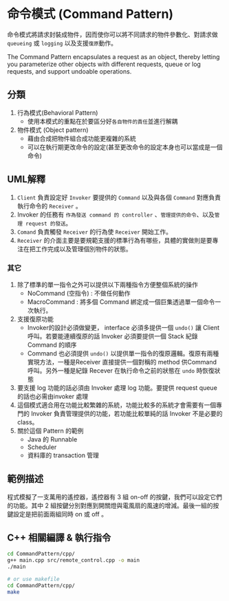 # 命令模式 (Command Pattern)

命令模式將請求封裝成物件，因而使你可以將不同請求的物件參數化、對請求做 `queueing` 或 `logging` 以及支援`復原`動作。  

The Command Pattern encapsulates a request as an object, thereby letting you parameterize other objects with different requests, queue or log requests, and support undoable operations.

## 分類

1. 行為模式(Behavioral Pattern)
   - 使用本模式的重點在於要區分好`各自物件的責任`並進行解耦
1. 物件模式 (Object pattern)
   - 藉由合成把物件組合成功能更複雜的系統
   - 可以在執行期更改命令的設定(甚至更改命令的設定本身也可以當成是一個命令)

## UML解釋

1. `Client` 負責設定好 `Invoker` 要提供的 `Command` 以及與各個 `Command` 對應負責執行命令的 `Receiver` 。
1. Invoker 的任務有 `作為發送 command 的 controller` 、`管理提供的命令`、以及`管理 request 的發送`。
1. `Comand` 負責觸發 `Receiver` 的行為使 `Receiver` 開始工作。
1. `Receiver` 的介面主要是要規範支援的標準行為有哪些，具體的實做則是要專注在把工作完成以及管理個別物件的狀態。

### 其它

1. 除了標準的單一指令之外可以提供以下兩種指令方便整個系統的操作
   - NoCommand (空指令) : 不做任何動作
   - MacroCommand : 將多個 Command 綁定成一個巨集透過單一個命令一次執行。
1. 支援復原功能
   - Invoker的設計必須做變更， interface 必須多提供一個 `undo()` 讓 Client 呼叫。若要能連續復原的話 Invoker 必須要提供一個 Stack 紀錄 Command 的順序
   - Command 也必須提供 `undo()` 以提供單一指令的復原邏輯。復原有兩種實現方法，一種是Receiver 直接提供一個對稱的 method 供Command 呼叫。另外一種是紀錄 Recever 在執行命令之前的狀態在 `undo` 時恢復狀態
1. 要支援 log 功能的話必須由 Invoker 處理 log 功能。要提供 request queue 的話也必需由invoker 處理
1. 這個模式適合用在功能比較繁雜的系統，功能比較多的系統才會需要有一個專門的 Invoker 負責管理提供的功能，若功能比較單純的話 Invoker 不是必要的class。
1. 關於這個 Pattern 的範例
   - Java 的 Runnable
   - Scheduler
   - 資料庫的 transaction 管理

## 範例描述

程式模擬了一支萬用的遙控器，遙控器有 3 組 on-off 的按鍵，我們可以設定它們的功能。其中 2 組按鍵分別對應到開關燈與電風扇的風速的增減。最後一組的按鍵設定是把前面兩組同時 on 或 off 。

## C++ 相關編譯 & 執行指令  

```bash
cd CommandPattern/cpp/  
g++ main.cpp src/remote_control.cpp -o main  
./main

# or use makefile
cd CommandPattern/cpp/  
make
```
